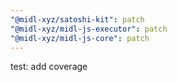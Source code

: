 ```yaml
---
"@midl-xyz/satoshi-kit": patch
"@midl-xyz/midl-js-executor": patch
"@midl-xyz/midl-js-core": patch
---
```


test: add coverage
